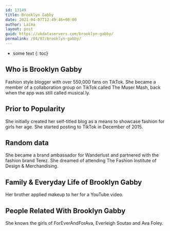 ```yaml
---
id: 13149
title: Brooklyn Gabby
date: 2021-04-07T12:49:46+00:00
author: Laima
layout: post
guid: https://ukdataservers.com/brooklyn-gabby/
permalink: /04/07/brooklyn-gabby/
---
```


* some text
{: toc}


## Who is Brooklyn Gabby
                  
                  
                  
Fashion style blogger with over 550,000 fans on TikTok. She became a member of a collaboration group on TikTok called The Muser Mash, back when the app was still called musical.ly.  
                  
              
            
              
            
                
                
                
## Prior to Popularity
                  
                  
                  
She initially created her self-titled blog as a means to showcase fashion for girls her age. She started posting to TikTok in December of 2015. 
                  
              
            
              
            
                
                
                
## Random data
                  
                  
                  
She became a brand ambassador for Wanderlust and partnered with the fashion brand Terez. She dreamed of attending The Fashion Institute of Design & Merchandising.
                  
              
            
              
            
                
                
                
## Family & Everyday Life of Brooklyn Gabby
                  
                  
                  
Her brother applied makeup to her for a YouTube video.
                  
              
            
              
            
                
                
                
## People Related With Brooklyn Gabby
                  
                  
                  
She knows the girls of ForEverAndForAva, Everleigh Soutas and Ava Foley.
                  
              
            
              
            
                
              
            
              
              
            
            
              
            
          
          
          